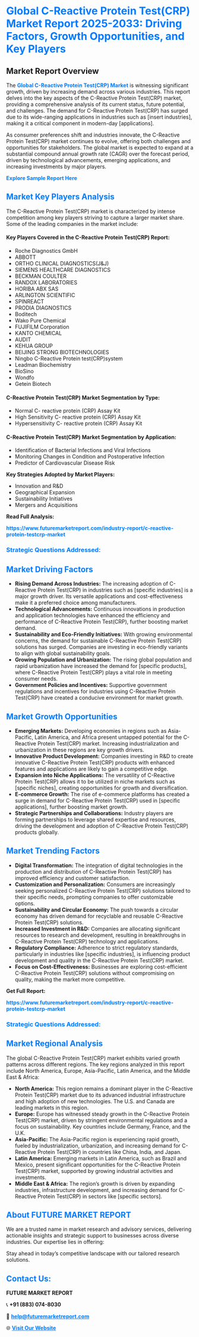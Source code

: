 <h1 style="color: #007BFF;">Global C-Reactive Protein Test(CRP) Market Report 2025-2033: Driving Factors, Growth Opportunities, and Key Players</h1>

<section id="overview">
<h2>Market Report Overview</h2>
<p>The <a href="https://www.futuremarketreport.com/industry-report/c-reactive-protein-testcrp-market" style="color: #007BFF; text-decoration: none;"><strong>Global C-Reactive Protein Test(CRP) Market</strong></a> is witnessing significant growth, driven by increasing demand across various industries. This report delves into the key aspects of the C-Reactive Protein Test(CRP) market, providing a comprehensive analysis of its current status, future potential, and challenges. The demand for C-Reactive Protein Test(CRP) has surged due to its wide-ranging applications in industries such as [insert industries], making it a critical component in modern-day [applications].</p>
<p>As consumer preferences shift and industries innovate, the C-Reactive Protein Test(CRP) market continues to evolve, offering both challenges and opportunities for stakeholders. The global market is expected to expand at a substantial compound annual growth rate (CAGR) over the forecast period, driven by technological advancements, emerging applications, and increasing investments by major players.</p>
</section>

<section id="overview">
<p><a href="https://www.futuremarketreport.com/request-sample/reportId=44200" style="color: #007BFF; text-decoration: none;"><strong>Explore Sample Report Here</strong></a></p>
</section>

<section id="key-players">
<h2 style="color: #007BFF;">Market Key Players Analysis</h2>
<p>The C-Reactive Protein Test(CRP) market is characterized by intense competition among key players striving to capture a larger market share. Some of the leading companies in the market include:</p>
<h4>Key Players Covered in the C-Reactive Protein Test(CRP) Report:</h4>
<ul><li>Roche Diagnostics GmbH</li><li>ABBOTT</li><li>ORTHO CLINICAL DIAGNOSTICS(J&amp;J)</li><li>SIEMENS HEALTHCARE DIAGNOSTICS</li><li>BECKMAN COULTER</li><li>RANDOX LABORATORIES</li><li>HORIBA ABX SAS</li><li>ARLINGTON SCIENTIFIC</li><li>SPINREACT</li><li>PRODIA DIAGNOSTICS</li><li>Boditech</li><li>Wako Pure Chemical</li><li>FUJIFILM Corporation</li><li>KANTO CHEMICAL</li><li>AUDIT</li><li>KEHUA GROUP</li><li>BEIJING STRONG BIOTECHNOLOGIES</li><li>Ningbo C-Reactive Protein test(CRP)system</li><li>Leadman Biochemistry</li><li>BioSino</li><li>Wondfo</li><li>Getein Biotech</li></ul>
<h4>C-Reactive Protein Test(CRP) Market Segmentation by Type:</h4>
<ul><li>Normal C- reactive protein (CRP) Assay Kit</li><li>High Sensitivity C- reactive protein (CRP) Assay Kit</li><li>Hypersensitivity C- reactive protein (CRP) Assay Kit</li></ul>

<h4>C-Reactive Protein Test(CRP) Market Segmentation by Application:</h4>
<ul><li>Identification of Bacterial Infections and Viral Infections</li><li>Monitoring Changes in Condition and Postoperative Infection</li><li>Predictor of Cardiovascular Disease Risk</li></ul>
<p><strong>Key Strategies Adopted by Market Players:</strong></p>
<ul>
<li>Innovation and R&D</li>
<li>Geographical Expansion</li>
<li>Sustainability Initiatives</li>
<li>Mergers and Acquisitions</li>
</ul>
</section>

<section>
<p><strong>Read Full Analysis: </strong></p><a href="https://www.futuremarketreport.com/industry-report/c-reactive-protein-testcrp-market" style="color: #007BFF; text-decoration: none;"><strong>https://www.futuremarketreport.com/industry-report/c-reactive-protein-testcrp-market</strong></a>
<h3 style="color: #007BFF;">Strategic Questions Addressed:</h3>
</section>

<section id="driving-factors">
<h2 style="color: #007BFF;">Market Driving Factors</h2>
<ul>
<li><strong>Rising Demand Across Industries:</strong> The increasing adoption of C-Reactive Protein Test(CRP) in industries such as [specific industries] is a major growth driver. Its versatile applications and cost-effectiveness make it a preferred choice among manufacturers.</li>
<li><strong>Technological Advancements:</strong> Continuous innovations in production and application technologies have enhanced the efficiency and performance of C-Reactive Protein Test(CRP), further boosting market demand.</li>
<li><strong>Sustainability and Eco-Friendly Initiatives:</strong> With growing environmental concerns, the demand for sustainable C-Reactive Protein Test(CRP) solutions has surged. Companies are investing in eco-friendly variants to align with global sustainability goals.</li>
<li><strong>Growing Population and Urbanization:</strong> The rising global population and rapid urbanization have increased the demand for [specific products], where C-Reactive Protein Test(CRP) plays a vital role in meeting consumer needs.</li>
<li><strong>Government Policies and Incentives:</strong> Supportive government regulations and incentives for industries using C-Reactive Protein Test(CRP) have created a conducive environment for market growth.</li>
</ul>
</section>

<section id="growth-opportunities">
<h2 style="color: #007BFF;">Market Growth Opportunities</h2>
<ul>
<li><strong>Emerging Markets:</strong> Developing economies in regions such as Asia-Pacific, Latin America, and Africa present untapped potential for the C-Reactive Protein Test(CRP) market. Increasing industrialization and urbanization in these regions are key growth drivers.</li>
<li><strong>Innovative Product Development:</strong> Companies investing in R&D to create innovative C-Reactive Protein Test(CRP) products with enhanced features and applications are likely to gain a competitive edge.</li>
<li><strong>Expansion into Niche Applications:</strong> The versatility of C-Reactive Protein Test(CRP) allows it to be utilized in niche markets such as [specific niches], creating opportunities for growth and diversification.</li>
<li><strong>E-commerce Growth:</strong> The rise of e-commerce platforms has created a surge in demand for C-Reactive Protein Test(CRP) used in [specific applications], further boosting market growth.</li>
<li><strong>Strategic Partnerships and Collaborations:</strong> Industry players are forming partnerships to leverage shared expertise and resources, driving the development and adoption of C-Reactive Protein Test(CRP) products globally.</li>
</ul>
</section>

<section id="trending-factors">
<h2 style="color: #007BFF;">Market Trending Factors</h2>
<ul>
<li><strong>Digital Transformation:</strong> The integration of digital technologies in the production and distribution of C-Reactive Protein Test(CRP) has improved efficiency and customer satisfaction.</li>
<li><strong>Customization and Personalization:</strong> Consumers are increasingly seeking personalized C-Reactive Protein Test(CRP) solutions tailored to their specific needs, prompting companies to offer customizable options.</li>
<li><strong>Sustainability and Circular Economy:</strong> The push towards a circular economy has driven demand for recyclable and reusable C-Reactive Protein Test(CRP) solutions.</li>
<li><strong>Increased Investment in R&D:</strong> Companies are allocating significant resources to research and development, resulting in breakthroughs in C-Reactive Protein Test(CRP) technology and applications.</li>
<li><strong>Regulatory Compliance:</strong> Adherence to strict regulatory standards, particularly in industries like [specific industries], is influencing product development and quality in the C-Reactive Protein Test(CRP) market.</li>
<li><strong>Focus on Cost-Effectiveness:</strong> Businesses are exploring cost-efficient C-Reactive Protein Test(CRP) solutions without compromising on quality, making the market more competitive.</li>
</ul>
</section>

<section>
<p><strong>Get Full Report: </strong></p><a href="https://www.futuremarketreport.com/industry-report/c-reactive-protein-testcrp-market" style="color: #007BFF; text-decoration: none;"><strong>https://www.futuremarketreport.com/industry-report/c-reactive-protein-testcrp-market</strong></a>
<h3 style="color: #007BFF;">Strategic Questions Addressed:</h3>
</section>


<section id="regional-analysis">
<h2 style="color: #007BFF;">Market Regional Analysis</h2>
<p>The global C-Reactive Protein Test(CRP) market exhibits varied growth patterns across different regions. The key regions analyzed in this report include North America, Europe, Asia-Pacific, Latin America, and the Middle East & Africa:</p>
<ul>
<li><strong>North America:</strong> This region remains a dominant player in the C-Reactive Protein Test(CRP) market due to its advanced industrial infrastructure and high adoption of new technologies. The U.S. and Canada are leading markets in this region.</li>
<li><strong>Europe:</strong> Europe has witnessed steady growth in the C-Reactive Protein Test(CRP) market, driven by stringent environmental regulations and a focus on sustainability. Key countries include Germany, France, and the U.K.</li>
<li><strong>Asia-Pacific:</strong> The Asia-Pacific region is experiencing rapid growth, fueled by industrialization, urbanization, and increasing demand for C-Reactive Protein Test(CRP) in countries like China, India, and Japan.</li>
<li><strong>Latin America:</strong> Emerging markets in Latin America, such as Brazil and Mexico, present significant opportunities for the C-Reactive Protein Test(CRP) market, supported by growing industrial activities and investments.</li>
<li><strong>Middle East & Africa:</strong> The region’s growth is driven by expanding industries, infrastructure development, and increasing demand for C-Reactive Protein Test(CRP) in sectors like [specific sectors].</li>
</ul>
</section>

<footer>
<h2 style="color: #007BFF;">About FUTURE MARKET REPORT</h2>
<p>We are a trusted name in market research and advisory services, delivering actionable insights and strategic support to businesses across diverse industries. Our expertise lies in offering:</p>

<p>Stay ahead in today’s competitive landscape with our tailored research solutions.</p>

<h2 style="color: #007BFF;">Contact Us:</h2>
<p><strong>FUTURE MARKET REPORT</strong></p>
<p>📞 <strong>+91 (883) 074-8030</strong></p>
<p>📧 <strong><a href="mailto:help@futuremarketreport.com" style="color: #007BFF;">help@futuremarketreport.com</a></strong></p>
<p>🌐 <strong><a href="https://www.futuremarketreport.com/" style="color: #007BFF;">Visit Our Website</a></strong></p>
</footer>